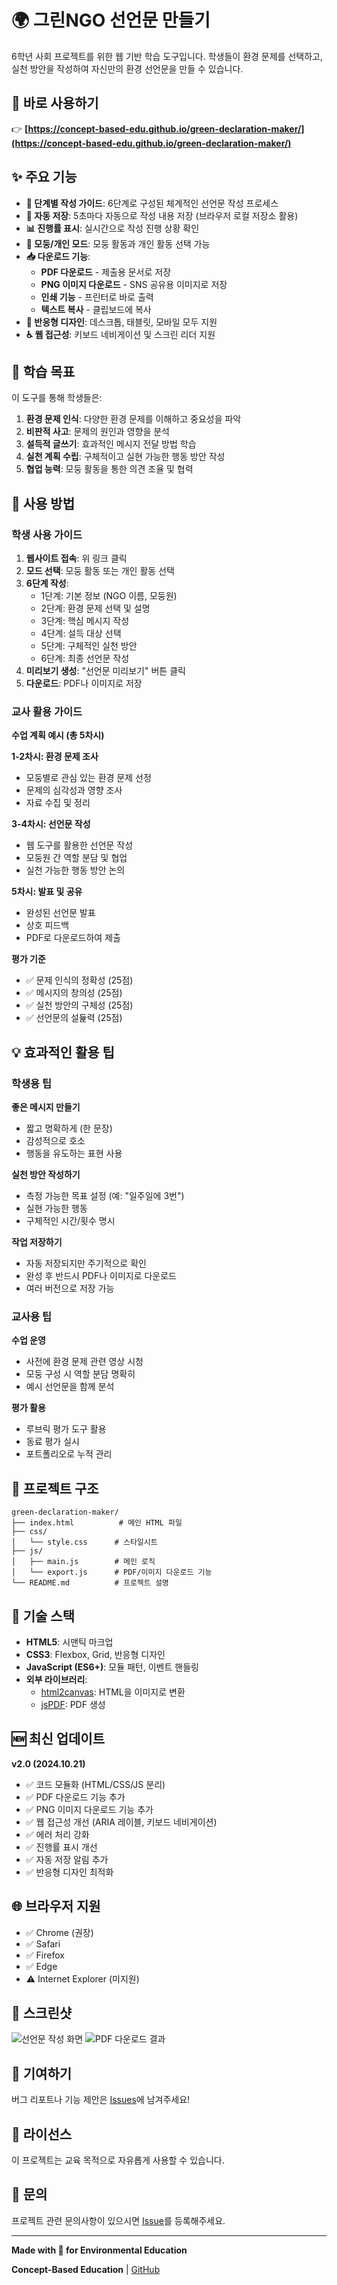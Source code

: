 # 🌍 그린NGO 선언문 만들기

6학년 사회 프로젝트를 위한 웹 기반 학습 도구입니다. 학생들이 환경 문제를 선택하고, 실천 방안을 작성하여 자신만의 환경 선언문을 만들 수 있습니다.

## 🔗 바로 사용하기

👉 **[https://concept-based-edu.github.io/green-declaration-maker/](https://concept-based-edu.github.io/green-declaration-maker/)**

## ✨ 주요 기능

- **📝 단계별 작성 가이드**: 6단계로 구성된 체계적인 선언문 작성 프로세스
- **💾 자동 저장**: 5초마다 자동으로 작성 내용 저장 (브라우저 로컬 저장소 활용)
- **📊 진행률 표시**: 실시간으로 작성 진행 상황 확인
- **👥 모둥/개인 모드**: 모둥 활동과 개인 활동 선택 가능
- **📥 다운로드 기능**: 
  - **PDF 다운로드** - 제출용 문서로 저장
  - **PNG 이미지 다운로드** - SNS 공유용 이미지로 저장
  - **인쇄 기능** - 프린터로 바로 출력
  - **텍스트 복사** - 클립보드에 복사
- **📱 반응형 디자인**: 데스크톱, 태블릿, 모바일 모두 지원
- **♿ 웹 접근성**: 키보드 네비게이션 및 스크린 리더 지원

## 🎯 학습 목표

이 도구를 통해 학생들은:

1. **환경 문제 인식**: 다양한 환경 문제를 이해하고 중요성을 파악
2. **비판적 사고**: 문제의 원인과 영향을 분석
3. **설득적 글쓰기**: 효과적인 메시지 전달 방법 학습
4. **실천 계획 수립**: 구체적이고 실현 가능한 행동 방안 작성
5. **협업 능력**: 모둥 활동을 통한 의견 조율 및 협력

## 📖 사용 방법

### 학생 사용 가이드

1. **웹사이트 접속**: 위 링크 클릭
2. **모드 선택**: 모둥 활동 또는 개인 활동 선택
3. **6단계 작성**:
   - 1단계: 기본 정보 (NGO 이름, 모둥원)
   - 2단계: 환경 문제 선택 및 설명
   - 3단계: 핵심 메시지 작성
   - 4단계: 설득 대상 선택
   - 5단계: 구체적인 실천 방안
   - 6단계: 최종 선언문 작성
4. **미리보기 생성**: "선언문 미리보기" 버튼 클릭
5. **다운로드**: PDF나 이미지로 저장

### 교사 활용 가이드

**수업 계획 예시 (총 5차시)**

**1-2차시: 환경 문제 조사**
- 모둥별로 관심 있는 환경 문제 선정
- 문제의 심각성과 영향 조사
- 자료 수집 및 정리

**3-4차시: 선언문 작성**
- 웹 도구를 활용한 선언문 작성
- 모둥원 간 역할 분담 및 협업
- 실천 가능한 행동 방안 논의

**5차시: 발표 및 공유**
- 완성된 선언문 발표
- 상호 피드백
- PDF로 다운로드하여 제출

**평가 기준**
- ✅ 문제 인식의 정확성 (25점)
- ✅ 메시지의 창의성 (25점)
- ✅ 실천 방안의 구체성 (25점)
- ✅ 선언문의 설듍력 (25점)

## 💡 효과적인 활용 팁

### 학생용 팁

**좋은 메시지 만들기**
- 짧고 명확하게 (한 문장)
- 감성적으로 호소
- 행동을 유도하는 표현 사용

**실천 방안 작성하기**
- 측정 가능한 목표 설정 (예: "일주일에 3번")
- 실현 가능한 행동
- 구체적인 시간/횟수 명시

**작업 저장하기**
- 자동 저장되지만 주기적으로 확인
- 완성 후 반드시 PDF나 이미지로 다운로드
- 여러 버전으로 저장 가능

### 교사용 팁

**수업 운영**
- 사전에 환경 문제 관련 영상 시청
- 모둥 구성 시 역할 분담 명확히
- 예시 선언문을 함께 분석

**평가 활용**
- 루브릭 평가 도구 활용
- 동료 평가 실시
- 포트폴리오로 누적 관리

## 📁 프로젝트 구조

```
green-declaration-maker/
├── index.html          # 메인 HTML 파일
├── css/
│   └── style.css      # 스타일시트
├── js/
│   ├── main.js        # 메인 로직
│   └── export.js      # PDF/이미지 다운로드 기능
└── README.md          # 프로젝트 설명
```

## 🔧 기술 스택

- **HTML5**: 시맨틱 마크업
- **CSS3**: Flexbox, Grid, 반응형 디자인
- **JavaScript (ES6+)**: 모듈 패턴, 이벤트 핸들링
- **외부 라이브러리**:
  - [html2canvas](https://html2canvas.hertzen.com/): HTML을 이미지로 변환
  - [jsPDF](https://github.com/parallax/jsPDF): PDF 생성

## 🆕 최신 업데이트

**v2.0 (2024.10.21)**
- ✅ 코드 모듈화 (HTML/CSS/JS 분리)
- ✅ PDF 다운로드 기능 추가
- ✅ PNG 이미지 다운로드 기능 추가
- ✅ 웹 접근성 개선 (ARIA 레이블, 키보드 네비게이션)
- ✅ 에러 처리 강화
- ✅ 진행률 표시 개선
- ✅ 자동 저장 알림 추가
- ✅ 반응형 디자인 최적화

## 🌐 브라우저 지원

- ✅ Chrome (권장)
- ✅ Safari
- ✅ Firefox
- ✅ Edge
- ⚠️ Internet Explorer (미지원)

## 📸 스크린샷

![선언문 작성 화면](https://via.placeholder.com/800x600?text=Screenshot+Coming+Soon)
![PDF 다운로드 결과](https://via.placeholder.com/800x600?text=Screenshot+Coming+Soon)

## 🤝 기여하기

버그 리포트나 기능 제안은 [Issues](https://github.com/concept-based-edu/green-declaration-maker/issues)에 남겨주세요!

## 📄 라이선스

이 프로젝트는 교육 목적으로 자유롭게 사용할 수 있습니다.

## 📧 문의

프로젝트 관련 문의사항이 있으시면 [Issue](https://github.com/concept-based-edu/green-declaration-maker/issues)를 등록해주세요.

---

**Made with 💚 for Environmental Education**

**Concept-Based Education** | [GitHub](https://github.com/concept-based-edu)
